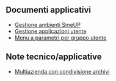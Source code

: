 ## Documenti applicativi
- [Gestione ambienti SmeUP](Sorgenti/DOC/TA/B£AMO/B£AMBI_01)
- [Gestione applicazioni utente](Sorgenti/OJ/PGM/P_B£UT55)
- [Menu a parametri per gruppo utente](Sorgenti/OJ/PGM/P_B£UT54)
## Note tecnico/applicative
- [Multiazienda con condivisione archivi](Sorgenti/DOC/TA/B£AMO/B£AMBI_N1)
